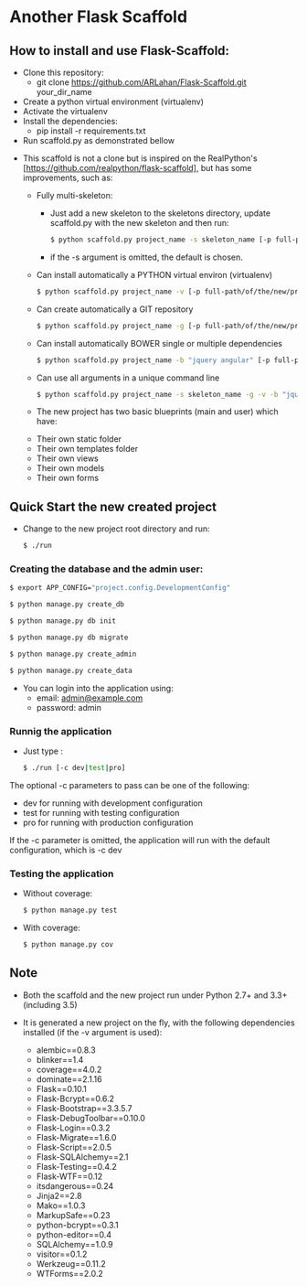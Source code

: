 # Another Flask Scaffold

## How to install and use Flask-Scaffold:
  - Clone this repository:
    - git clone https://github.com/ARLahan/Flask-Scaffold.git your_dir_name
  - Create a python virtual environment (virtualenv)
  - Activate the virtualenv
  - Install the dependencies:
    - pip install -r requirements.txt
  - Run scaffold.py as demonstrated bellow

* This scaffold is not a clone but is inspired on the
  RealPython's [https://github.com/realpython/flask-scaffold], but has some improvements, such as:

  * Fully multi-skeleton:
    - Just add a new skeleton to the skeletons directory,
      update scaffold.py with the new skeleton and then run:

      ```sh
      $ python scaffold.py project_name -s skeleton_name [-p full-path/of/the/new/project]
      ```
    - if the -s argument is omitted, the default is chosen.

  * Can install automatically a PYTHON virtual environ (virtualenv)

    ```sh
    $ python scaffold.py project_name -v [-p full-path/of/the/new/project]
    ```

  * Can create automatically a GIT repository

    ```sh
    $ python scaffold.py project_name -g [-p full-path/of/the/new/project]
    ```

  * Can install automatically BOWER single or multiple dependencies

    ```sh
    $ python scaffold.py project_name -b "jquery angular" [-p full-path/of/the/new/project]
    ```

  * Can use all arguments in a unique command line

    ```sh
    $ python scaffold.py project_name -s skeleton_name -g -v -b "jquery angular" [-p full-path/of/the/new/project]
    ```

  * The new project has two basic blueprints (main and user) which have:
   - Their own static folder
   - Their own templates folder
   - Their own views
   - Their own models
   - Their own forms


## Quick Start the new created project

  * Change to the new project root directory and run:

    ```sh
    $ ./run
    ```

### Creating the database and the admin user:

  ```sh
  $ export APP_CONFIG="project.config.DevelopmentConfig"
  
  $ python manage.py create_db
  
  $ python manage.py db init
  
  $ python manage.py db migrate
  
  $ python manage.py create_admin
  
  $ python manage.py create_data
  ```

  * You can login into the application using:
    - email: admin@example.com
    - password: admin

### Runnig the application
  * Just type :

    ```sh
    $ ./run [-c dev|test|pro]
    ```

The optional -c parameters to pass can be one of the following:
   - dev   for running with development configuration
   - test  for running with testing configuration
   - pro   for running with production configuration

 If the -c parameter is omitted, the application will run with
 the default configuration, which is -c dev


### Testing the application

 * Without coverage:

    ```sh
    $ python manage.py test
    ```

 * With coverage:

    ```sh
    $ python manage.py cov
    ```

## Note

* Both the scaffold and the new project run under Python 2.7+ and 3.3+ (including 3.5)

* It is generated a new project on the fly, with the following
 dependencies installed (if the -v argument is used):
  - alembic==0.8.3
  - blinker==1.4
  - coverage==4.0.2
  - dominate==2.1.16
  - Flask==0.10.1
  - Flask-Bcrypt==0.6.2
  - Flask-Bootstrap==3.3.5.7
  - Flask-DebugToolbar==0.10.0
  - Flask-Login==0.3.2
  - Flask-Migrate==1.6.0
  - Flask-Script==2.0.5
  - Flask-SQLAlchemy==2.1
  - Flask-Testing==0.4.2
  - Flask-WTF==0.12
  - itsdangerous==0.24
  - Jinja2==2.8
  - Mako==1.0.3
  - MarkupSafe==0.23
  - python-bcrypt==0.3.1
  - python-editor==0.4
  - SQLAlchemy==1.0.9
  - visitor==0.1.2
  - Werkzeug==0.11.2
  - WTForms==2.0.2
